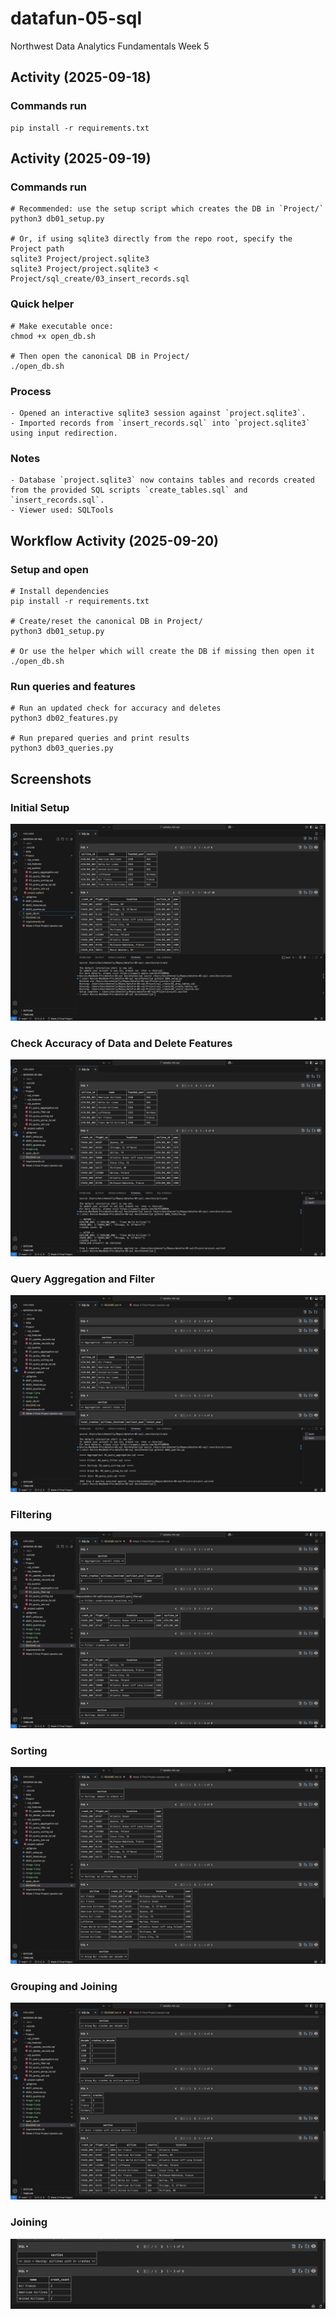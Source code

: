 # datafun-05-sql
Northwest Data Analytics Fundamentals Week 5

## Activity (2025-09-18)

### Commands run
```
pip install -r requirements.txt
```

## Activity (2025-09-19)

### Commands run
```
# Recommended: use the setup script which creates the DB in `Project/`
python3 db01_setup.py

# Or, if using sqlite3 directly from the repo root, specify the Project path
sqlite3 Project/project.sqlite3
sqlite3 Project/project.sqlite3 < Project/sql_create/03_insert_records.sql
```

### Quick helper
```
# Make executable once:
chmod +x open_db.sh

# Then open the canonical DB in Project/
./open_db.sh
```

### Process
```
- Opened an interactive sqlite3 session against `project.sqlite3`.
- Imported records from `insert_records.sql` into `project.sqlite3` using input redirection.
```

### Notes
```
- Database `project.sqlite3` now contains tables and records created from the provided SQL scripts `create_tables.sql` and `insert_records.sql`.
- Viewer used: SQLTools
```

## Workflow Activity (2025-09-20)

### Setup and open
```
# Install dependencies
pip install -r requirements.txt

# Create/reset the canonical DB in Project/
python3 db01_setup.py

# Or use the helper which will create the DB if missing then open it
./open_db.sh
```

### Run queries and features
```
# Run an updated check for accuracy and deletes
python3 db02_features.py

# Run prepared queries and print results
python3 db03_queries.py
```

## Screenshots

### Initial Setup
![Initial Setup](./images/image.png)

### Check Accuracy of Data and Delete Features
![Update/Delete Features](./images/image-1.png)

### Query Aggregation and Filter
![Before/After Snapshots](./images/image-2.png)

### Filtering
![Query Results](./images/image-3.png)

### Sorting
![Features Demo](./images/image-4.png)

### Grouping and Joining
![Aggregated Queries](./images/image-5.png)

### Joining
![test](./images/image-6.png)